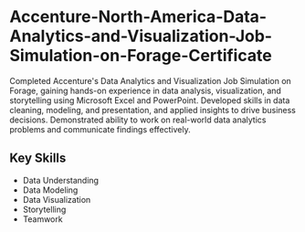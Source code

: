 # Accenture-North-America-Data-Analytics-and-Visualization-Job-Simulation-on-Forage-Certificate
Completed Accenture's Data Analytics and Visualization Job Simulation on Forage, gaining hands-on experience in data analysis, visualization, and storytelling using Microsoft Excel and PowerPoint. Developed skills in data cleaning, modeling, and presentation, and applied insights to drive business decisions. Demonstrated ability to work on real-world data analytics problems and communicate findings effectively.
## Key Skills
- Data Understanding
- Data Modeling
- Data Visualization
- Storytelling
- Teamwork
